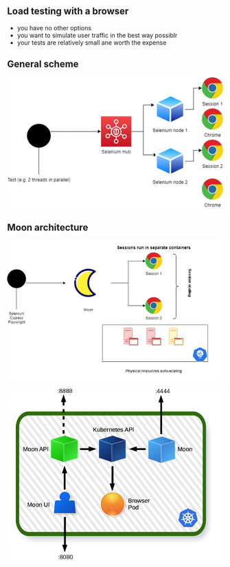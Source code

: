 
## Load testing with a browser

- you have no other options
- you want to simulate user traffic in the best way possiblr
- your tests are relatively small ane worth the expense

## General scheme

![grid](img/grid.drawio.png)

## Moon architecture


![grid](img/moon.drawio.png)

![moon](img/moon.png)